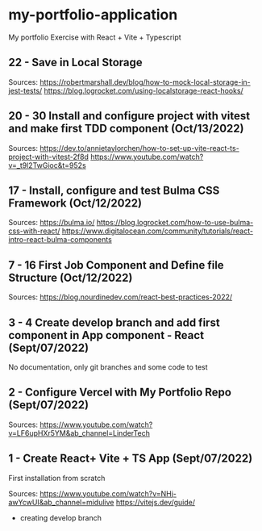 # my-portfolio-application

My portfolio Exercise with React + Vite + Typescript

## 22 - Save in Local Storage

Sources:
https://robertmarshall.dev/blog/how-to-mock-local-storage-in-jest-tests/
https://blog.logrocket.com/using-localstorage-react-hooks/

## 20 - 30 Install and configure project with vitest and make first TDD component (Oct/13/2022)

Sources:
https://dev.to/annietaylorchen/how-to-set-up-vite-react-ts-project-with-vitest-2f8d
https://www.youtube.com/watch?v=_t9l2TwGioc&t=952s

## 17 - Install, configure and test Bulma CSS Framework (Oct/12/2022)

Sources:
https://bulma.io/
https://blog.logrocket.com/how-to-use-bulma-css-with-react/
https://www.digitalocean.com/community/tutorials/react-intro-react-bulma-components

## 7 - 16 First Job Component and Define file Structure (Oct/12/2022)

Sources:
https://blog.nourdinedev.com/react-best-practices-2022/

## 3 - 4 Create develop branch and add first component in App component - React (Sept/07/2022)

No documentation, only git branches and some code to test

## 2 - Configure Vercel with My Portfolio Repo (Sept/07/2022)

Sources:
https://www.youtube.com/watch?v=LF6upHXr5YM&ab_channel=LinderTech

## 1 - Create React+ Vite + TS App (Sept/07/2022)

First installation from scratch

Sources:
https://www.youtube.com/watch?v=NHj-awYcwUI&ab_channel=midulive
https://vitejs.dev/guide/

- creating develop branch
